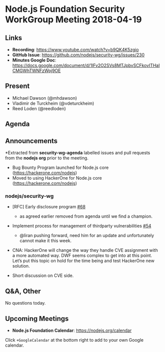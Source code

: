 # Node.js Foundation Security WorkGroup Meeting 2018-04-19

## Links

* **Recording**: https://www.youtube.com/watch?v=b9QK4K5zgio 
* **GitHub Issue**: https://github.com/nodejs/security-wg/issues/230
* **Minutes Google Doc**: https://docs.google.com/document/d/1IFv2O2SVs8MTJpbvSCFkovITHaICMGWhTWNFzWpj9OE

## Present

* Michael Dawson (@mhdawson)
* Vladimir de Turckheim (@vdeturckheim)
* Reed Loden (@reedloden)

## Agenda

## Announcements
 
*Extracted from **security-wg-agenda** labelled issues and pull requests from the **nodejs org** prior to the meeting.

* Bug Bounty Program launched for Node.js core (https://hackerone.com/nodejs)
* Moved to using HackerOne for Node.js core (https://hackerone.com/nodejs)

### nodejs/security-wg

* \[RFC\] Early disclosure program  [#68](https://github.com/nodejs/security-wg/issues/68)
  * as agreed earlier removed from agenda until we find a champion.

* Implement process for management of thirdparty vulnerabilities [#54](https://github.com/nodejs/security-wg/issues/54)
  * @liran pushing forward, need him for an update and unfortunately cannot make it this week.

* CNA:
HackerOne will change the way they handle CVE assignment with a more automated way.
DWF seems complex to get into at this point. 
Let’s put this topic on hold for the time being and test HackerOne new solution.

* Short discussion on CVE side.

## Q&A, Other
No questions today.

## Upcoming Meetings

* **Node.js Foundation Calendar**: https://nodejs.org/calendar

Click `+GoogleCalendar` at the bottom right to add to your own Google calendar.


